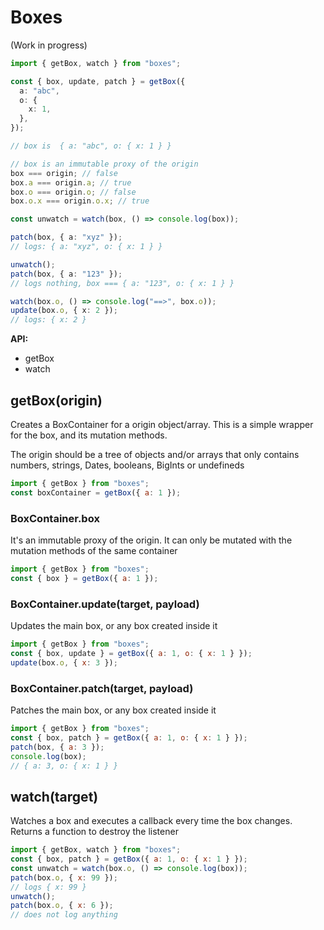 # Boxes

(Work in progress)

```ts
import { getBox, watch } from "boxes";

const { box, update, patch } = getBox({
  a: "abc",
  o: {
    x: 1,
  },
});

// box is  { a: "abc", o: { x: 1 } }

// box is an immutable proxy of the origin
box === origin; // false
box.a === origin.a; // true
box.o === origin.o; // false
box.o.x === origin.o.x; // true

const unwatch = watch(box, () => console.log(box));

patch(box, { a: "xyz" });
// logs: { a: "xyz", o: { x: 1 } }

unwatch();
patch(box, { a: "123" });
// logs nothing, box === { a: "123", o: { x: 1 } }

watch(box.o, () => console.log("==>", box.o));
update(box.o, { x: 2 });
// logs: { x: 2 }
```

**API:**

- getBox
- watch

## getBox(origin)

Creates a BoxContainer for a origin object/array. This is a simple wrapper for
the box, and its mutation methods.

The origin should be a tree of objects and/or arrays that only contains numbers,
strings, Dates, booleans, BigInts or undefineds

```js
import { getBox } from "boxes";
const boxContainer = getBox({ a: 1 });
```

### BoxContainer.box

It's an immutable proxy of the origin. It can only be mutated with the mutation
methods of the same container

```js
import { getBox } from "boxes";
const { box } = getBox({ a: 1 });
```

### BoxContainer.update(target, payload)

Updates the main box, or any box created inside it

```js
import { getBox } from "boxes";
const { box, update } = getBox({ a: 1, o: { x: 1 } });
update(box.o, { x: 3 });
```

### BoxContainer.patch(target, payload)

Patches the main box, or any box created inside it

```js
import { getBox } from "boxes";
const { box, patch } = getBox({ a: 1, o: { x: 1 } });
patch(box, { a: 3 });
console.log(box);
// { a: 3, o: { x: 1 } }
```

## watch(target)

Watches a box and executes a callback every time the box changes. Returns a
function to destroy the listener

```js
import { getBox, watch } from "boxes";
const { box, patch } = getBox({ a: 1, o: { x: 1 } });
const unwatch = watch(box.o, () => console.log(box));
patch(box.o, { x: 99 });
// logs { x: 99 }
unwatch();
patch(box.o, { x: 6 });
// does not log anything
```
